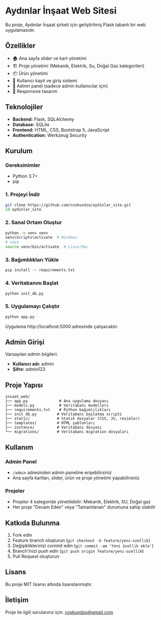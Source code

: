 # Aydınlar İnşaat Web Sitesi

Bu proje, Aydınlar İnşaat şirketi için geliştirilmiş Flask tabanlı bir web uygulamasıdır.

## Özellikler

- 🏠 Ana sayfa slider ve kart yönetimi
- 🏗️ Proje yönetimi (Mekanik, Elektrik, Su, Doğal Gaz kategorileri)
- 📦 Ürün yönetimi
- 👥 Kullanıcı kayıt ve giriş sistemi
- 🔐 Admin panel (sadece admin kullanıcılar için)
- 📱 Responsive tasarım

## Teknolojiler

- **Backend:** Flask, SQLAlchemy
- **Database:** SQLite
- **Frontend:** HTML, CSS, Bootstrap 5, JavaScript
- **Authentication:** Werkzeug Security

## Kurulum

### Gereksinimler
- Python 3.7+
- pip

### 1. Projeyi İndir
```bash
git clone https://github.com/coskundzo/aydinlar_site.git
cd aydinlar_site
```

### 2. Sanal Ortam Oluştur
```bash
python -m venv venv
venv\Scripts\activate  # Windows
# veya
source venv/bin/activate  # Linux/Mac
```

### 3. Bağımlılıkları Yükle
```bash
pip install -r requirements.txt
```

### 4. Veritabanını Başlat
```bash
python init_db.py
```

### 5. Uygulamayı Çalıştır
```bash
python app.py
```

Uygulama http://localhost:5000 adresinde çalışacaktır.

## Admin Girişi

Varsayılan admin bilgileri:
- **Kullanıcı adı:** admin
- **Şifre:** admin123

## Proje Yapısı

```
insaat_web/
├── app.py              # Ana uygulama dosyası
├── models.py           # Veritabanı modelleri
├── requirements.txt    # Python bağımlılıkları
├── init_db.py         # Veritabanı başlatma scripti
├── static/            # Statik dosyalar (CSS, JS, resimler)
├── templates/         # HTML şablonları
├── instance/          # Veritabanı dosyası
└── migrations/        # Veritabanı migration dosyaları
```

## Kullanım

### Admin Panel
- `/admin` adresinden admin paneline erişebilirsiniz
- Ana sayfa kartları, slider, ürün ve proje yönetimi yapabilirsiniz

### Projeler
- Projeler 4 kategoride yönetilebilir: Mekanik, Elektrik, SU, Doğal gaz
- Her proje "Devam Eden" veya "Tamamlanan" durumuna sahip olabilir

## Katkıda Bulunma

1. Fork edin
2. Feature branch oluşturun (`git checkout -b feature/yeni-ozellik`)
3. Değişikliklerinizi commit edin (`git commit -am 'Yeni özellik ekle'`)
4. Branch'inizi push edin (`git push origin feature/yeni-ozellik`)
5. Pull Request oluşturun

## Lisans

Bu proje MIT lisansı altında lisanslanmıştır.

## İletişim

Proje ile ilgili sorularınız için: [coskundzo@gmail.com](mailto:coskundzo@gmail.com)

